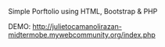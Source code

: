 Simple Porftolio using HTML, Bootstrap & PHP

DEMO: http://julietocamanolirazan-midtermobe.mywebcommunity.org/index.php
